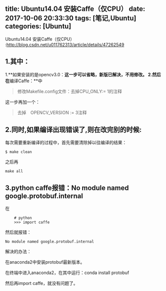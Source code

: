 title: Ubuntu14.04 安装Caffe（仅CPU）
date: 2017-10-06 20:33:30
tags: [笔记,Ubuntu]
categories: [Ubuntu] 
---
Ubuntu14.04 安装Caffe（仅CPU） :http://blog.csdn.net/u011762313/article/details/47262549

## 1.其中：
1.**如果安装的是opencv3.0：**这一步可以省略，新版已解决，不用修改。
2.然后在**编译Caffe：**中
> 修改Makefile.config文件：去掉CPU_ONLY:= 1的注释

这一步再加一个：
>去掉　OPENCV_VERSION := 3注释

## 2.同时,如果编译出现错误了,则在改完别的时候:
每次需要重新编译的过程中，首先需要清除掉以往编译的结果：

```
$ make clean
```

之后再
```
make all
```

## 3.python caffe报错：No module named google.protobuf.internal
在
```
    # python  
    >>> import caffe  
```
然后就报错：
```
No module named google.protobuf.internal
```
解决的办法：

在anaconda2中安装protobuf最新版本。

在终端中进入anaconda2，在其中运行：conda install protobuf

然后再import caffe，就没有问题了。
